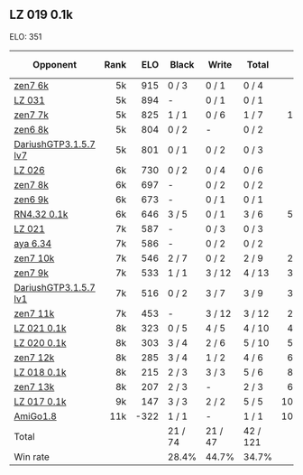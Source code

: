 ## LZ 019 0.1k ##

ELO: 351

Opponent | Rank | ELO | Black | Write | Total | Win rate
---------|-----:|----:|-------|-------|-------|-------:
[zen7 6k](zen7%206k.md) | 5k | 915 | 0 / 3 | 0 / 1 | 0 / 4 | 0.0%
[LZ 031](LZ%20031.md) | 5k | 894 | - | 0 / 1 | 0 / 1 | 0.0%
[zen7 7k](zen7%207k.md) | 5k | 825 | 1 / 1 | 0 / 6 | 1 / 7 | 14.3%
[zen6 8k](zen6%208k.md) | 5k | 804 | 0 / 2 | - | 0 / 2 | 0.0%
[DariushGTP3.1.5.7 lv7](DariushGTP3.1.5.7%20lv7.md) | 5k | 801 | 0 / 1 | 0 / 2 | 0 / 3 | 0.0%
[LZ 026](LZ%20026.md) | 6k | 730 | 0 / 2 | 0 / 4 | 0 / 6 | 0.0%
[zen7 8k](zen7%208k.md) | 6k | 697 | - | 0 / 2 | 0 / 2 | 0.0%
[zen6 9k](zen6%209k.md) | 6k | 673 | - | 0 / 1 | 0 / 1 | 0.0%
[RN4.32 0.1k](RN4.32%200.1k.md) | 6k | 646 | 3 / 5 | 0 / 1 | 3 / 6 | 50.0%
[LZ 021](LZ%20021.md) | 7k | 587 | - | 0 / 3 | 0 / 3 | 0.0%
[aya 6.34](aya%206.34.md) | 7k | 586 | - | 0 / 2 | 0 / 2 | 0.0%
[zen7 10k](zen7%2010k.md) | 7k | 546 | 2 / 7 | 0 / 2 | 2 / 9 | 22.2%
[zen7 9k](zen7%209k.md) | 7k | 533 | 1 / 1 | 3 / 12 | 4 / 13 | 30.8%
[DariushGTP3.1.5.7 lv1](DariushGTP3.1.5.7%20lv1.md) | 7k | 516 | 0 / 2 | 3 / 7 | 3 / 9 | 33.3%
[zen7 11k](zen7%2011k.md) | 7k | 453 | - | 3 / 12 | 3 / 12 | 25.0%
[LZ 021 0.1k](LZ%20021%200.1k.md) | 8k | 323 | 0 / 5 | 4 / 5 | 4 / 10 | 40.0%
[LZ 020 0.1k](LZ%20020%200.1k.md) | 8k | 303 | 3 / 4 | 2 / 6 | 5 / 10 | 50.0%
[zen7 12k](zen7%2012k.md) | 8k | 285 | 3 / 4 | 1 / 2 | 4 / 6 | 66.7%
[LZ 018 0.1k](LZ%20018%200.1k.md) | 8k | 215 | 2 / 3 | 3 / 3 | 5 / 6 | 83.3%
[zen7 13k](zen7%2013k.md) | 8k | 207 | 2 / 3 | - | 2 / 3 | 66.7%
[LZ 017 0.1k](LZ%20017%200.1k.md) | 9k | 147 | 3 / 3 | 2 / 2 | 5 / 5 | 100.0%
[AmiGo1.8](AmiGo1.8.md) | 11k | -322 | 1 / 1 | - | 1 / 1 | 100.0%
Total | | | 21 / 74 | 21 / 47 | 42 / 121 | 
Win rate| | | 28.4% | 44.7% | 34.7% | 
